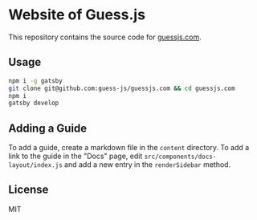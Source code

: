 # Website of Guess.js

This repository contains the source code for [guessjs.com](https://guessjs.com).

## Usage

```bash
npm i -g gatsby
git clone git@github.com:guess-js/guessjs.com && cd guessjs.com
npm i
gatsby develop
```

## Adding a Guide

To add a guide, create a markdown file in the `content` directory. To add a link to the guide in the "Docs" page, edit `src/components/docs-layout/index.js` and add a new entry in the `renderSidebar` method.

## License

MIT
